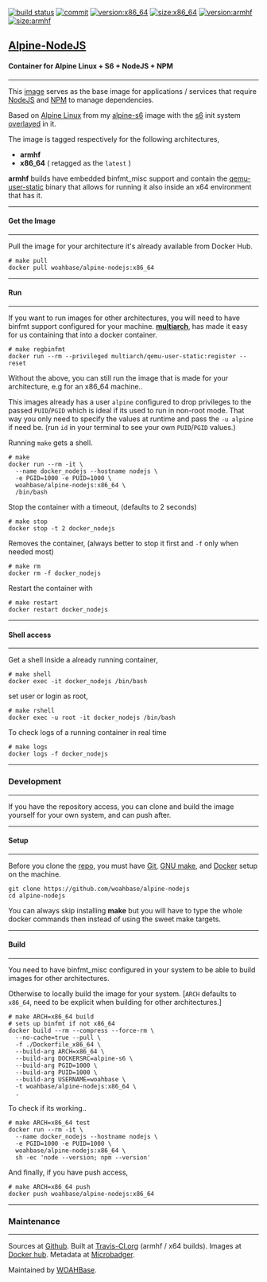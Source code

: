 [![build status][251]][232] [![commit][255]][231] [![version:x86_64][256]][235] [![size:x86_64][257]][235] [![version:armhf][258]][236] [![size:armhf][259]][236]

## [Alpine-NodeJS][234]
#### Container for Alpine Linux + S6 + NodeJS + NPM
---

This [image][233] serves as the base image for applications
/ services that require [NodeJS][135] and [NPM][136] to manage
dependencies.

Based on [Alpine Linux][131] from my [alpine-s6][132] image with
the [s6][133] init system [overlayed][134] in it.

The image is tagged respectively for the following architectures,
* **armhf**
* **x86_64** ( retagged as the `latest` )

**armhf** builds have embedded binfmt_misc support and contain the
[qemu-user-static][105] binary that allows for running it also inside
an x64 environment that has it.

---
#### Get the Image
---

Pull the image for your architecture it's already available from
Docker Hub.

```
# make pull
docker pull woahbase/alpine-nodejs:x86_64
```

---
#### Run
---

If you want to run images for other architectures, you will need
to have binfmt support configured for your machine. [**multiarch**][104],
has made it easy for us containing that into a docker container.

```
# make regbinfmt
docker run --rm --privileged multiarch/qemu-user-static:register --reset
```

Without the above, you can still run the image that is made for your
architecture, e.g for an x86_64 machine..

This images already has a user `alpine` configured to drop
privileges to the passed `PUID`/`PGID` which is ideal if its used
to run in non-root mode. That way you only need to specify the
values at runtime and pass the `-u alpine` if need be. (run `id`
in your terminal to see your own `PUID`/`PGID` values.)

Running `make` gets a shell.

```
# make
docker run --rm -it \
  --name docker_nodejs --hostname nodejs \
  -e PGID=1000 -e PUID=1000 \
  woahbase/alpine-nodejs:x86_64 \
  /bin/bash
```

Stop the container with a timeout, (defaults to 2 seconds)

```
# make stop
docker stop -t 2 docker_nodejs
```

Removes the container, (always better to stop it first and `-f`
only when needed most)

```
# make rm
docker rm -f docker_nodejs
```

Restart the container with

```
# make restart
docker restart docker_nodejs
```

---
#### Shell access
---

Get a shell inside a already running container,

```
# make shell
docker exec -it docker_nodejs /bin/bash
```

set user or login as root,

```
# make rshell
docker exec -u root -it docker_nodejs /bin/bash
```

To check logs of a running container in real time

```
# make logs
docker logs -f docker_nodejs
```

---
### Development
---

If you have the repository access, you can clone and
build the image yourself for your own system, and can push after.

---
#### Setup
---

Before you clone the [repo][231], you must have [Git][101], [GNU make][102],
and [Docker][103] setup on the machine.

```
git clone https://github.com/woahbase/alpine-nodejs
cd alpine-nodejs
```
You can always skip installing **make** but you will have to
type the whole docker commands then instead of using the sweet
make targets.

---
#### Build
---

You need to have binfmt_misc configured in your system to be able
to build images for other architectures.

Otherwise to locally build the image for your system.
[`ARCH` defaults to `x86_64`, need to be explicit when building
for other architectures.]

```
# make ARCH=x86_64 build
# sets up binfmt if not x86_64
docker build --rm --compress --force-rm \
  --no-cache=true --pull \
  -f ./Dockerfile_x86_64 \
  --build-arg ARCH=x86_64 \
  --build-arg DOCKERSRC=alpine-s6 \
  --build-arg PGID=1000 \
  --build-arg PUID=1000 \
  --build-arg USERNAME=woahbase \
  -t woahbase/alpine-nodejs:x86_64 \
  .
```

To check if its working..

```
# make ARCH=x86_64 test
docker run --rm -it \
  --name docker_nodejs --hostname nodejs \
  -e PGID=1000 -e PUID=1000 \
  woahbase/alpine-nodejs:x86_64 \
  sh -ec 'node --version; npm --version'
```

And finally, if you have push access,

```
# make ARCH=x86_64 push
docker push woahbase/alpine-nodejs:x86_64
```

---
### Maintenance
---

Sources at [Github][106]. Built at [Travis-CI.org][107] (armhf / x64 builds). Images at [Docker hub][108]. Metadata at [Microbadger][109].

Maintained by [WOAHBase][204].

[101]: https://git-scm.com
[102]: https://www.gnu.org/software/make/
[103]: https://www.docker.com
[104]: https://hub.docker.com/r/multiarch/qemu-user-static/
[105]: https://github.com/multiarch/qemu-user-static/releases/
[106]: https://github.com/
[107]: https://travis-ci.org/
[108]: https://hub.docker.com/
[109]: https://microbadger.com/

[131]: https://alpinelinux.org/
[132]: https://hub.docker.com/r/woahbase/alpine-s6
[133]: https://skarnet.org/software/s6/
[134]: https://github.com/just-containers/s6-overlay
[135]: https://nodejs.org/
[136]: https://www.npmjs.com/

[201]: https://github.com/woahbase
[202]: https://travis-ci.org/woahbase/
[203]: https://hub.docker.com/u/woahbase
[204]: https://woahbase.online/

[231]: https://github.com/woahbase/alpine-nodejs
[232]: https://travis-ci.org/woahbase/alpine-nodejs
[233]: https://hub.docker.com/r/woahbase/alpine-nodejs
[234]: https://woahbase.online/#/images/alpine-nodejs
[235]: https://microbadger.com/images/woahbase/alpine-nodejs:x86_64
[236]: https://microbadger.com/images/woahbase/alpine-nodejs:armhf

[251]: https://travis-ci.org/woahbase/alpine-nodejs.svg?branch=master

[255]: https://images.microbadger.com/badges/commit/woahbase/alpine-nodejs.svg

[256]: https://images.microbadger.com/badges/version/woahbase/alpine-nodejs:x86_64.svg
[257]: https://images.microbadger.com/badges/image/woahbase/alpine-nodejs:x86_64.svg

[258]: https://images.microbadger.com/badges/version/woahbase/alpine-nodejs:armhf.svg
[259]: https://images.microbadger.com/badges/image/woahbase/alpine-nodejs:armhf.svg
